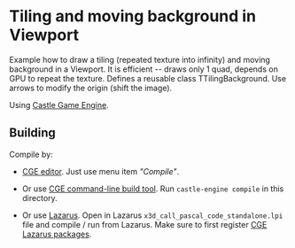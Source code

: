 # Tiling and moving background in Viewport

Example how to draw a tiling (repeated texture into infinity) and moving background
in a Viewport. It is efficient -- draws only 1 quad, depends on GPU to repeat the texture.
Defines a reusable class TTilingBackground.
Use arrows to modify the origin (shift the image).

Using [Castle Game Engine](https://castle-engine.io/).

## Building

Compile by:

- [CGE editor](https://castle-engine.io/manual_editor.php). Just use menu item _"Compile"_.

- Or use [CGE command-line build tool](https://castle-engine.io/build_tool). Run `castle-engine compile` in this directory.

- Or use [Lazarus](https://www.lazarus-ide.org/). Open in Lazarus `x3d_call_pascal_code_standalone.lpi` file and compile / run from Lazarus. Make sure to first register [CGE Lazarus packages](https://castle-engine.io/documentation.php).
